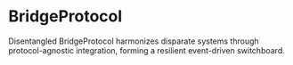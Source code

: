 # BridgeProtocol
Disentangled BridgeProtocol harmonizes disparate systems through protocol-agnostic integration, forming a resilient event-driven switchboard.
